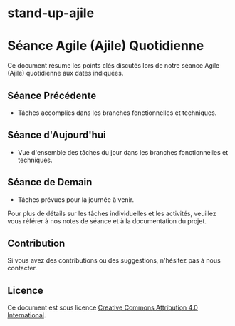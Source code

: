 # stand-up-ajile

# Séance Agile (Ajile) Quotidienne

Ce document résume les points clés discutés lors de notre séance Agile (Ajile) quotidienne aux dates indiquées.

## Séance Précédente 
- Tâches accomplies dans les branches fonctionnelles et techniques.

## Séance d'Aujourd'hui
- Vue d'ensemble des tâches du jour dans les branches fonctionnelles et techniques.

## Séance de Demain 
- Tâches prévues pour la journée à venir.

Pour plus de détails sur les tâches individuelles et les activités, veuillez vous référer à nos notes de séance et à la documentation du projet.

## Contribution
Si vous avez des contributions ou des suggestions, n'hésitez pas à nous contacter.

## Licence
Ce document est sous licence [Creative Commons Attribution 4.0 International](https://creativecommons.org/licenses/by/4.0/).

